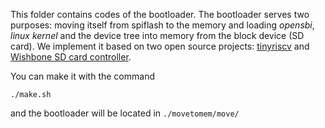 This folder contains codes of the bootloader. The bootloader serves two purposes: moving itself from spiflash to the memory and loading *opensbi*, *linux kernel* and the device tree into memory from the block device (SD card).
We implement it based on two open source projects: [tinyriscv](https://github.com/liangkangnan/tinyriscv) and [Wishbone SD card controller](https://github.com/mczerski/SD-card-controller).

You can make it with the command

    ./make.sh

and the bootloader will be located in ```./movetomem/move/```